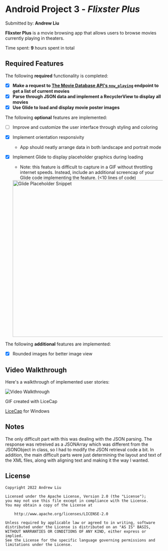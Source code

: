 # Android Project 3 - *Flixster Plus*

Submitted by: **Andrew Liu**

**Flixster Plus** is a movie browsing app that allows users to browse movies currently playing in theaters.

Time spent: **9** hours spent in total

## Required Features

The following **required** functionality is completed:

- [X] **Make a request to [The Movie Database API's `now_playing`](https://developers.themoviedb.org/3/movies/get-now-playing) endpoint to get a list of current movies**
- [X] **Parse through JSON data and implement a RecyclerView to display all movies**
- [X] **Use Glide to load and display movie poster images**

The following **optional** features are implemented:

- [ ] Improve and customize the user interface through styling and coloring
- [X] Implement orientation responsivity
  - App should neatly arrange data in both landscape and portrait mode
- [X] Implement Glide to display placeholder graphics during loading
  - Note: this feature is difficult to capture in a GIF without throttling internet speeds.  Instead, include an additional screencap of your Glide code implementing the feature.  (<10 lines of code)
  
  <img src='https://i.imgur.com/nnrNHW8.png' title='Glide Placeholder Snippet' width='500dp' alt='Glide Placeholder Snippet' />


The following **additional** features are implemented:

- [X] Rounded images for better image view

## Video Walkthrough

Here's a walkthrough of implemented user stories:

<img src='https://media.giphy.com/media/r0Gap4c8RleZkkwqea/giphy.gif' title='Video Walkthrough' width='' alt='Video Walkthrough' />

GIF created with LiceCap
<!-- Recommended tools: -->
[LiceCap](https://www.cockos.com/licecap/) for Windows

## Notes

The only difficult part with this was dealing with the JSON parsing. The response was retreived as a JSONArray which was different from the JSONObject in class, so I had to modify the JSON retrieval code a bit. In addition, the main difficult parts were just determining the layout and text of the XML files, along with aligning text and making it the way I wanted.

## License
    Copyright 2022 Andrew Liu

    Licensed under the Apache License, Version 2.0 (the "License");
    you may not use this file except in compliance with the License.
    You may obtain a copy of the License at

        http://www.apache.org/licenses/LICENSE-2.0

    Unless required by applicable law or agreed to in writing, software
    distributed under the License is distributed on an "AS IS" BASIS,
    WITHOUT WARRANTIES OR CONDITIONS OF ANY KIND, either express or implied.
    See the License for the specific language governing permissions and
    limitations under the License.
